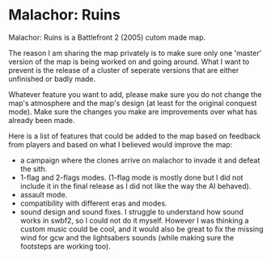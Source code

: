 # Malachor: Ruins
Malachor: Ruins is a Battlefront 2 (2005) cutom made map. 

The reason I am sharing the map privately is to make sure only one 'master' version of the map is being worked on and going around. What I want to prevent is the release of a cluster of seperate versions that are either unfinished or badly made.

Whatever feature you want to add, please make sure you do not change the map's atmosphere and the map's design (at least for the original conquest mode). Make sure the changes you make are improvements over what has already been made.

Here is a list of features that could be added to the map based on feedback from players and based on what I believed would improve the map:

- a campaign where the clones arrive on malachor to invade it and defeat the sith.
- 1-flag and 2-flags modes. (1-flag mode is mostly done but I did not include it in the final release as I did not like the way the AI behaved).
- assault mode.
- compatibility with different eras and modes.
- sound design and sound fixes. I struggle to understand how sound works in swbf2, so I could not do it myself. However I was thinking a custom music could be cool, and it would also be great to fix the missing wind for gcw and the lightsabers sounds (while making sure the footsteps are working too).
